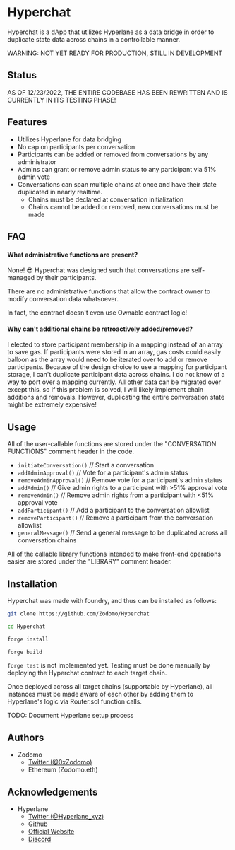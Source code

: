 
# Hyperchat

Hyperchat is a dApp that utilizes Hyperlane as a data bridge in order to duplicate state data across chains in a controllable manner.

WARNING: NOT YET READY FOR PRODUCTION, STILL IN DEVELOPMENT




## Status

AS OF 12/23/2022, THE ENTIRE CODEBASE HAS BEEN REWRITTEN AND IS CURRENTLY IN ITS TESTING PHASE!

## Features

- Utilizes Hyperlane for data bridging
- No cap on participants per conversation
- Participants can be added or removed from conversations by any administrator
- Admins can grant or remove admin status to any participant via 51% admin vote
- Conversations can span multiple chains at once and have their state duplicated in nearly realtime.
    - Chains must be declared at conversation initialization
    - Chains cannot be added or removed, new conversations must be made

## FAQ

#### What administrative functions are present?

None! 😎 Hyperchat was designed such that conversations are self-managed by their participants.

There are no administrative functions that allow the contract owner to modify conversation data whatsoever.

In fact, the contract doesn't even use Ownable contract logic!

#### Why can't additional chains be retroactively added/removed?

I elected to store participant membership in a mapping instead of an array to save gas. If participants were stored in an array, gas costs could easily balloon as the array would need to be iterated over to add or remove participants. Because of the design choice to use a mapping for participant storage, I can't duplicate participant data across chains. I do not know of a way to port over a mapping currently. All other data can be migrated over except this, so if this problem is solved, I will likely implement chain additions and removals. However, duplicating the entire conversation state might be extremely expensive!

## Usage

All of the user-callable functions are stored under the "CONVERSATION FUNCTIONS" comment header in the code.
- `initiateConversation()` // Start a conversation
- `addAdminApproval()` // Vote for a participant's admin status
- `removeAdminApproval()` // Remove vote for a participant's admin status
- `addAdmin()` // Give admin rights to a participant with >51% approval vote
- `removeAdmin()` // Remove admin rights from a participant with <51% approval vote
- `addParticipant()` // Add a participant to the conversation allowlist
- `removeParticipant()` // Remove a participant from the conversation allowlist
- `generalMessage()` // Send a general message to be duplicated across all conversation chains

All of the callable library functions intended to make front-end operations easier are stored under the "LIBRARY" comment header.
    
## Installation

Hyperchat was made with foundry, and thus can be installed as follows:

```bash
git clone https://github.com/Zodomo/Hyperchat

cd Hyperchat

forge install

forge build
```

`forge test` is not implemented yet. Testing must be done manually by deploying the Hyperchat contract to each target chain.

Once deployed across all target chains (supportable by Hyperlane), all instances must be made aware of each other by adding them to Hyperlane's logic via Router.sol function calls.

TODO: Document Hyperlane setup process

## Authors

- Zodomo
    - [Twitter (@0xZodomo)](https://www.github.com/0xZodomo)
    - Ethereum (Zodomo.eth)

## Acknowledgements

 - Hyperlane
    - [Twitter (@Hyperlane_xyz)](https://twitter.com/Hyperlane_xyz)
    - [Github](https://github.com/hyperlane-xyz)
    - [Official Website](https://www.hyperlane.xyz/)
    - [Discord](https://discord.gg/hyperlane)
